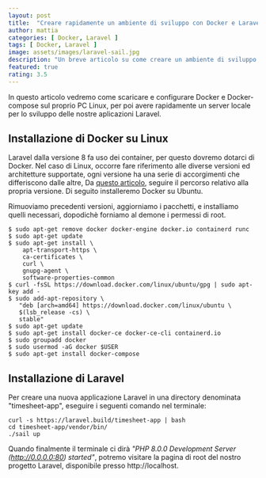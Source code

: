 ```yaml
---
layout: post
title:  "Creare rapidamente un ambiente di sviluppo con Docker e Laravel Sail"
author: mattia
categories: [ Docker, Laravel ]
tags: [ Docker, Laravel ]
image: assets/images/laravel-sail.jpg
description: "Un breve articolo su come creare un ambiente di sviluppo Laravel in locale."
featured: true
rating: 3.5
---
```


In questo articolo vedremo come scaricare e configurare Docker e Docker-compose sul proprio PC Linux, per poi avere rapidamente un server locale per lo sviluppo delle nostre aplicazioni Laravel.

## Installazione di Docker su Linux

Laravel dalla versione 8 fa uso dei container, per questo dovremo dotarci di Docker. Nel caso di Linux, occorre fare riferimento alle diverse versioni ed architetture supportate, ogni versione ha una serie di accorgimenti che differiscono dalle altre, Da <a href="https://docs.docker.com/engine/install/">questo articolo</a>, seguire il percorso relativo alla propria versione.
Di seguito installeremo Docker su Ubuntu.

Rimuoviamo precedenti versioni, aggiorniamo i pacchetti, e installiamo quelli necessari, dopodichè forniamo al demone i permessi di root.

```
$ sudo apt-get remove docker docker-engine docker.io containerd runc
$ sudo apt-get update
$ sudo apt-get install \
    apt-transport-https \
    ca-certificates \
    curl \
    gnupg-agent \
    software-properties-common
$ curl -fsSL https://download.docker.com/linux/ubuntu/gpg | sudo apt-key add -
$ sudo add-apt-repository \
   "deb [arch=amd64] https://download.docker.com/linux/ubuntu \
   $(lsb_release -cs) \
   stable"
$ sudo apt-get update
$ sudo apt-get install docker-ce docker-ce-cli containerd.io
$ sudo groupadd docker
$ sudo usermod -aG docker $USER
$ sudo apt-get install docker-compose
```

## Installazione di Laravel

Per creare una nuova applicazione Laravel in una directory denominata "timesheet-app", eseguire i seguenti comando nel terminale:

```
curl -s https://laravel.build/timesheet-app | bash
cd timesheet-app/vendor/bin/
./sail up
```

Quando finalmente il terminale ci dirà <i>"PHP 8.0.0 Development Server (http://0.0.0.0:80) started"</i>, potremo visitare la pagina di root del nostro progetto Laravel, disponibile presso http://localhost.
